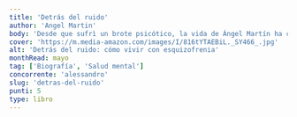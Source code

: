 ```yaml
---
title: 'Detrás del ruido'
author: 'Angel Martin'
body: 'Desde que sufrì un brote psicótico, la vida de Ángel Martín ha cambiado radicalmente. En este libro, el autor nos cuenta su experiencia y cómo ha aprendido a vivir con la enfermedad.'
cover: 'https://m.media-amazon.com/images/I/816tYTAEBiL._SY466_.jpg'
alt: 'Detrás del ruido: cómo vivir con esquizofrenia'
monthRead: mayo
tag: ['Biografía', 'Salud mental']
concorrente: 'alessandro'
slug: 'detras-del-ruido'
punti: 5
type: libro
---
```

